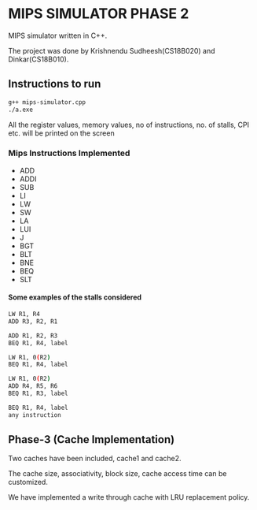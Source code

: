 # MIPS SIMULATOR PHASE 2

MIPS simulator written in C++.

The project was done by Krishnendu Sudheesh(CS18B020) and Dinkar(CS18B010).

## Instructions to run

```bash
g++ mips-simulator.cpp
./a.exe
```

All the register values, memory values, no of instructions, no. of stalls, CPI etc. will be printed on the screen

### Mips Instructions Implemented

- ADD
- ADDI
- SUB
- LI
- LW
- SW
- LA
- LUI
- J
- BGT
- BLT
- BNE
- BEQ
- SLT

#### Some examples of the stalls considered

```bash
LW R1, R4
ADD R3, R2, R1
```

```bash
ADD R1, R2, R3
BEQ R1, R4, label
```

```bash
LW R1, 0(R2)
BEQ R1, R4, label
```

```bash
LW R1, 0(R2)
ADD R4, R5, R6
BEQ R1, R3, label
```

```bash
BEQ R1, R4, label
any instruction
```

## Phase-3 (Cache Implementation)

Two caches have been included, cache1 and cache2.

The cache size, associativity, block size, cache access time can be customized.

We have implemented a write through cache with LRU replacement policy.
